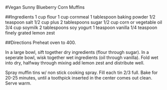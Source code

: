 #Vegan Sunny Blueberry Corn Muffins

##Ingredients
1 cup flour
1 cup cornmeal
1 tablespoon baking powder
1/2 teaspoon salt
1/2 cup plus 2 tablespoons sugar
1/2 cup corn or vegetable oil
3/4 cup soymilk
2 tablespoons soy yogurt
1 teaspoon vanilla
1/4 teaspoon finely grated lemon zest

##Directions
Preheat oven to 400.

In a large bowl, sift together dry ingredients (flour through sugar). In a seperate bowl, wisk together wet ingredients (oil through vanilla). Fold wet into dry, halfway through mixing add lemon zest and distribute well.

Spray muffin tins w/ non stick cooking spray. Fill each tin 2/3 full. Bake for 20-25 minutes, until a toothpick inserted in the center comes out clean. Serve warm.

